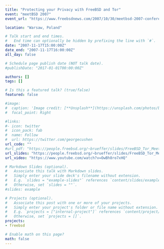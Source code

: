 ```yaml
---
title: "Protecting your Privacy with FreeBSD and Tor"
event: "meetBSD 2007"
event_url: "https://www.freebsdnews.com/2007/10/30/meetbsd-2007-conference-warshaw/"

location: "Warsaw, Poland"

# Talk start and end times.
#   End time can optionally be hidden by prefixing the line with `#`.
date: "2007-11-17T15:00:00Z"
date_end: "2007-11-17T16:00:00Z"
all_day: false

# Schedule page publish date (NOT talk date).
#publishDate: "2017-01-01T00:00:00Z"

authors: []
tags: []

# Is this a featured talk? (true/false)
featured: false

#image:
#  caption: 'Image credit: [**Unsplash**](https://unsplash.com/photos/bzdhc5b3Bxs)'
#  focal_point: Right

#links:
#- icon: twitter
#  icon_pack: fab
#  name: Follow
#  url: https://twitter.com/georgecushen
url_code: ""
#url_pdf: "https://people.freebsd.org/~brueffer/slides/FreeBSD_Tor_MeetBSD07.pdf"
url_slides: "https://people.freebsd.org/~brueffer/slides/FreeBSD_Tor_MeetBSD07.pdf"
url_video: "https://www.youtube.com/watch?v=OwBh8ro7xHQ"

# Markdown Slides (optional).
#   Associate this talk with Markdown slides.
#   Simply enter your slide deck's filename without extension.
#   E.g. `slides = "example-slides"` references `content/slides/example-slides.md`.
#   Otherwise, set `slides = ""`.
#slides: example

# Projects (optional).
#   Associate this post with one or more of your projects.
#   Simply enter your project's folder or file name without extension.
#   E.g. `projects = ["internal-project"]` references `content/project/deep-learning/index.md`.
#   Otherwise, set `projects = []`.
projects:
- freebsd

# Enable math on this page?
math: false
---
```

